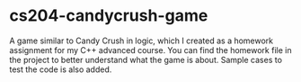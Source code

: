 # cs204-candycrush-game
A game similar to Candy Crush in logic, which I created as a homework assignment for my C++ advanced course. You can find the homework file in the project to better understand what the game is about.
 Sample cases to test the code is also added.
